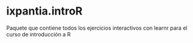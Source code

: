 # ixpantia.introR

Paquete que contiene todos los ejercicios interactivos con learnr para el curso de introducción a R